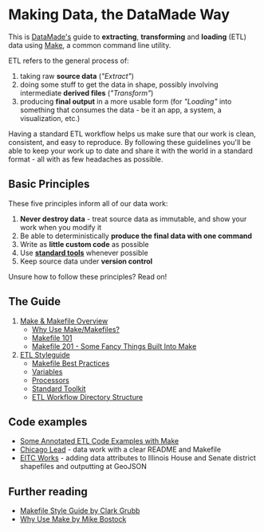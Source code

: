 # Making Data, the DataMade Way

This is [DataMade's](http://datamade.us) guide to **extracting**, **transforming** and **loading** (ETL) data using [Make](http://en.wikipedia.org/wiki/Make_%28software%29), a common command line utility.

ETL refers to the general process of:

1. taking raw **source data** (*"Extract"*)
2. doing some stuff to get the data in shape, possibly involving intermediate **derived files** (*"Transform"*)
3. producing **final output** in a more usable form (for *"Loading"* into something that consumes the data - be it an app, a system, a visualization, etc.)

Having a standard ETL workflow helps us make sure that our work is clean, consistent, and easy to reproduce. By following these guidelines you'll be able to keep your work up to date and share it with the world in a standard format - all with as few headaches as possible.

## Basic Principles

These five principles inform all of our data work:

1. **Never destroy data** - treat source data as immutable, and show your work when you modify it
2. Be able to deterministically **produce the final data with one command**
3. Write as **little custom code** as possible
4. Use **[standard tools](https://github.com/datamade/data-making-guidelines/blob/master/styleguide.md#4-standard-toolkit)** whenever possible
5. Keep source data under **version control**

Unsure how to follow these principles? Read on!

## The Guide

1. [Make & Makefile Overview](https://github.com/datamade/data-making-guidelines/blob/master/make.md)
    - [Why Use Make/Makefiles?](https://github.com/datamade/data-making-guidelines/blob/master/make.md#1-why-use-makemakefiles)
    - [Makefile 101](https://github.com/datamade/data-making-guidelines/blob/master/make.md#2-makefile-101)
    - [Makefile 201 - Some Fancy Things Built Into Make](https://github.com/datamade/data-making-guidelines/blob/master/make.md#3-makefile-201---some-fancy-things-built-into-make)
2. [ETL Styleguide](https://github.com/datamade/data-making-guidelines/blob/master/styleguide.md)
    - [Makefile Best Practices](https://github.com/datamade/data-making-guidelines/blob/master/styleguide.md#1-makefile-best-practices)
    - [Variables](https://github.com/datamade/data-making-guidelines/blob/master/styleguide.md#2-variables)
    - [Processors](https://github.com/datamade/data-making-guidelines/blob/master/styleguide.md#3-processors)
    - [Standard Toolkit](https://github.com/datamade/data-making-guidelines/blob/master/styleguide.md#4-standard-toolkit)
    - [ETL Workflow Directory Structure](https://github.com/datamade/data-making-guidelines/blob/master/styleguide.md#5-etl-workflow-directory-structure)

## Code examples
- [Some Annotated ETL Code Examples with Make](http://datamade.github.io/data-making-guidelines/)
- [Chicago Lead](https://github.com/City-Bureau/chicago-lead) - data work with a clear README and Makefile
- [EITC Works](https://github.com/datamade/eitc-map/tree/master/data) - adding data attributes to Illinois House and Senate district shapefiles and outputting at GeoJSON

## Further reading
- [Makefile Style Guide by Clark Grubb](http://clarkgrubb.com/makefile-style-guide#data-workflows)
- [Why Use Make by Mike Bostock](http://bost.ocks.org/mike/make/)
